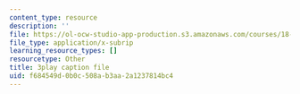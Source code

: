 ```yaml
---
content_type: resource
description: ''
file: https://ol-ocw-studio-app-production.s3.amazonaws.com/courses/18-01sc-single-variable-calculus-fall-2010/f684549d0b0c508ab3aa2a1237814bc4_ryLdyDrBfvI.vtt
file_type: application/x-subrip
learning_resource_types: []
resourcetype: Other
title: 3play caption file
uid: f684549d-0b0c-508a-b3aa-2a1237814bc4
---
```

